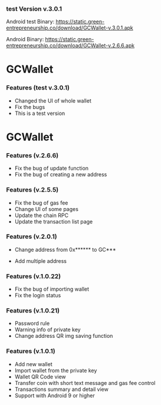 
### test Version v.3.0.1
Android test Binary:
https://static.green-entrepreneurship.co/download/GCWallet-v.3.0.1.apk

Android Binary:
https://static.green-entrepreneurship.co/download/GCWallet-v.2.6.6.apk

# GCWallet
### Features (test v.3.0.1)
- Changed the UI of whole wallet
- Fix the bugs
- This is a test version 

# GCWallet
### Features (v.2.6.6)
- Fix the bug of update function
- Fix the bug of creating a new address

### Features (v.2.5.5)
- Fix the bug of gas fee
- Change UI of some pages
- Update the chain RPC
- Update the transaction list page   

### Features (v.2.0.1)
- Change address from 0x****** to GC***

- Add multiple address 

### Features (v.1.0.22)
- Fix the bug of importing wallet
- Fix the login status 

### Features (v.1.0.21)
- Password rule
- Warning info of private key
- Change address QR img saving function

### Features (v.1.0.1)
- Add new wallet
- Import wallet from the private key
- Wallet QR Code view
- Transfer coin with short text message and gas fee control
- Transactions summary and detail view 
- Support with Android 9 or higher


